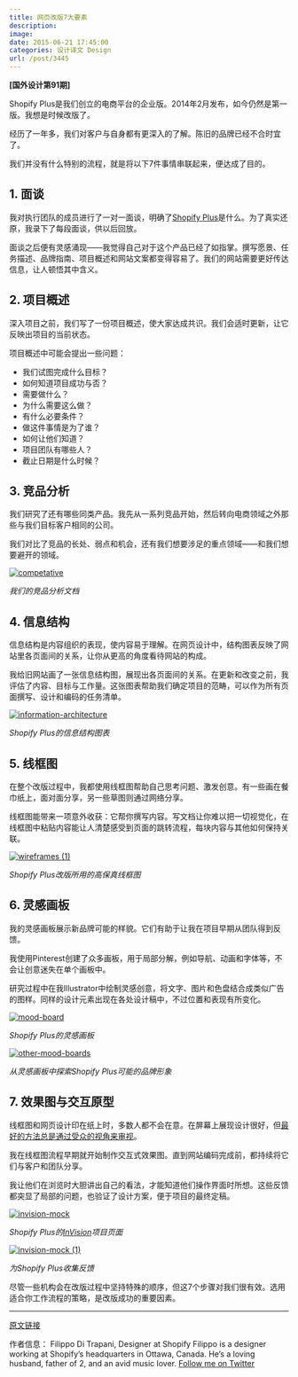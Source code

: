 ```yaml
---
title: 网页改版7大要素
description: 
image: 
date: 2015-06-21 17:45:00
categories: 设计译文 Design
url: /post/3445
---
```


**[国外设计第91期]**

Shopify Plus是我们创立的电商平台的企业版。2014年2月发布，如今仍然是第一版。我想是时候改版了。

经历了一年多，我们对客户与自身都有更深入的了解。陈旧的品牌已经不合时宜了。

我们并没有什么特别的流程，就是将以下7件事情串联起来，便达成了目的。

## 1. 面谈

我对执行团队的成员进行了一对一面谈，明确了[Shopify Plus](http://www.shopify.com/plus)是什么。为了真实还原，我录下了每段面谈，供以后回放。

面谈之后便有灵感涌现——我觉得自己对于这个产品已经了如指掌。撰写愿景、任务描述、品牌指南、项目概述和网站文案都变得容易了。我们的网站需要更好传达信息，让人顿悟其中含义。

## 2. 项目概述

深入项目之前，我们写了一份项目概述，使大家达成共识。我们会适时更新，让它反映出项目的当前状态。

项目概述中可能会提出一些问题：

* 我们试图完成什么目标？
* 如何知道项目成功与否？
* 需要做什么？
* 为什么需要这么做？
* 有什么必要条件？
* 做这件事情是为了谁？
* 如何让他们知道？
* 项目团队有哪些人？
* 截止日期是什么时候？

## 3. 竞品分析

我们研究了还有哪些同类产品。我先从一系列竞品开始，然后转向电商领域之外那些与我们目标客户相同的公司。

我们对比了竞品的长处、弱点和机会，还有我们想要涉足的重点领域——和我们想要避开的领域。

[![competative](http://blog.invisionapp.com/wp-content/uploads/2015/06/competative.jpg?ver=1)](http://blog.invisionapp.com/wp-content/uploads/2015/06/competative.jpg "7 elements of a website redesign process")

*我们的竞品分析文档*

## 4. 信息结构

信息结构是内容组织的表现，使内容易于理解。在网页设计中，结构图表反映了网站里各页面间的关系，让你从更高的角度看待网站的构成。

我给旧网站画了一张信息结构图，展现出各页面间的关系。在更新和改变之前，我评估了内容、目标与工作量。这张图表帮助我们确定项目的范畴，可以作为所有页面撰写、设计和编码的任务清单。

[![information-architecture](http://blog.invisionapp.com/wp-content/uploads/2015/06/information-architecture.jpg?ver=1)](http://blog.invisionapp.com/wp-content/uploads/2015/06/information-architecture.jpg "7 elements of a website redesign process")

*Shopify Plus的信息结构图表*

## 5. 线框图

在整个改版过程中，我都使用线框图帮助自己思考问题、激发创意。有一些画在餐巾纸上，面对面分享，另一些草图则通过网络分享。

线框图能带来一项意外收获：它帮你撰写内容。写文档让你难以把一切视觉化，在线框图中粘贴内容能让人清楚感受到页面的跳转流程，每块内容与其他如何保持关联。

[![wireframes (1)](http://blog.invisionapp.com/wp-content/uploads/2015/06/wireframes-1.jpg?ver=1)](http://blog.invisionapp.com/wp-content/uploads/2015/06/wireframes-1.jpg "7 elements of a website redesign process")

*Shopify Plus改版所用的高保真线框图*

## 6. 灵感画板

我的灵感画板展示新品牌可能的样貌。它们有助于让我在项目早期从团队得到反馈。

我使用Pinterest创建了众多画板，用于局部分解，例如导航、动画和字体等，不会让创意迷失在单个画板中。

研究过程中在我Illustrator中绘制灵感创意，将文字、图片和色盘结合成类似广告的图样。同样的设计元素出现在各处设计稿中，不过位置和表现有所变化。

[![mood-board](http://blog.invisionapp.com/wp-content/uploads/2015/06/mood-board.jpg?ver=1)](http://blog.invisionapp.com/wp-content/uploads/2015/06/mood-board.jpg "7 elements of a website redesign process")

*Shopify Plus的灵感画板*

[![other-mood-boards](http://blog.invisionapp.com/wp-content/uploads/2015/06/other-mood-boards.jpg?ver=1)](http://blog.invisionapp.com/wp-content/uploads/2015/06/other-mood-boards.jpg "7 elements of a website redesign process")

*从灵感画板中探索Shopify Plus可能的品牌形象*

## 7. 效果图与交互原型

线框图和网页设计印在纸上时，多数人都不会在意。在屏幕上展现设计很好，但[最好的方法总是通过受众的视角来审视](https://twitter.com/intent/tweet?text=%22it%27s+always+best+to+see+a+design+through+the+eyes+of+your+audience%22+http%3A%2F%2Fblog.invisionapp.com%2F7-elements-of-a-website-redesign-process%2F+via+%40InVisionApp)。

我在线框图流程早期就开始制作交互式效果图。直到网站编码完成前，都持续将它们与客户和团队分享。

我让他们在浏览时大胆讲出自己的看法，才能知道他们操作界面时所想。这些反馈都突显了局部的问题，也验证了设计方案，便于项目的最终定稿。

[![invision-mock](http://blog.invisionapp.com/wp-content/uploads/2015/06/invision-mock.jpg?ver=1)](http://blog.invisionapp.com/wp-content/uploads/2015/06/invision-mock.jpg "7 elements of a website redesign process")

*Shopify Plus的[InVision](http://www.invisionapp.com)项目页面*

[![invision-mock (1)](http://blog.invisionapp.com/wp-content/uploads/2015/06/invision-mock-1.jpg?ver=1)](http://blog.invisionapp.com/wp-content/uploads/2015/06/invision-mock-1.jpg "7 elements of a website redesign process")

*为Shopify Plus收集反馈*

尽管一些机构会在改版过程中坚持特殊的顺序，但这7个步骤对我们很有效。选用适合你工作流程的策略，是改版成功的重要因素。

---

[原文链接](http://blog.invisionapp.com/7-elements-of-a-website-redesign-process/)

作者信息：
Filippo Di Trapani, Designer at Shopify
Filippo is a designer working at Shopify’s headquarters in Ottawa, Canada. He’s a loving husband, father of 2, and an avid music lover.
[Follow me on Twitter](https://twitter.com/filippodt)